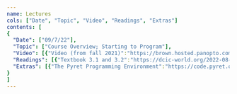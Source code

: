 ```yaml
---
name: Lectures
cols: ["Date", "Topic", "Video", "Readings", "Extras"]
contents: [
{
  "Date": ["09/7/22"],
  "Topic": ["Course Overview; Starting to Program"],
  "Video": [{"Video (from fall 2021)":"https://brown.hosted.panopto.com/Panopto/Pages/Viewer.aspx?id=f1966f07-abde-4150-a7ca-ad9d00206eee"}],
  "Readings": [{"Textbook 3.1 and 3.2":"https://dcic-world.org/2022-08-28/getting-started.html#%28part._flags-notice-wonder%29"}],
  "Extras": [{"The Pyret Programming Environment":"https://code.pyret.org"}]
}
]
---
```

